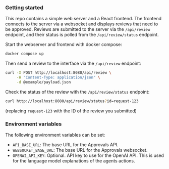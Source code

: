 ### Getting started

This repo contains a simple web server and a React frontend. The frontend connects to the server via a websocket and displays reviews that need to be approved. Reviews are submitted to the server via the `/api/review` endpoint, and their status is polled from the `/api/review/status` endpoint.

Start the webserver and frontend with docker compose:
```bash
docker compose up
```

Then send a review to the interface via the `/api/review` endpoint:
```bash
curl -X POST http://localhost:8080/api/review \
     -H "Content-Type: application/json" \
     -d @example/payload.json
```

Check the status of the review with the `/api/review/status` endpoint:
```bash
curl http://localhost:8080/api/review/status?id=request-123
```

(replacing `request-123` with the ID of the review you submitted)

### Environment variables

The following environment variables can be set:

- `API_BASE_URL`: The base URL for the Approvals API.
- `WEBSOCKET_BASE_URL`: The base URL for the Approvals websocket.
- `OPENAI_API_KEY`: Optional. API key to use for the OpenAI API. This is used for the language model explanations of the agents actions.
